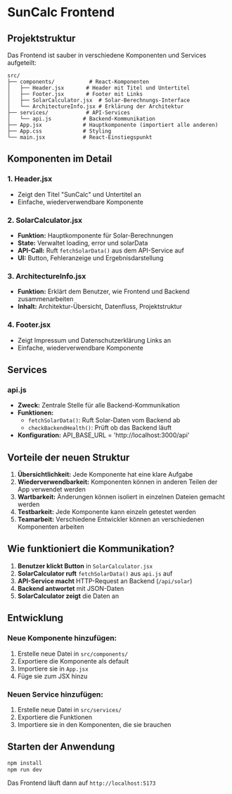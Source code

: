 # SunCalc Frontend

## Projektstruktur

Das Frontend ist sauber in verschiedene Komponenten und Services aufgeteilt:

```
src/
├── components/           # React-Komponenten
│   ├── Header.jsx       # Header mit Titel und Untertitel
│   ├── Footer.jsx       # Footer mit Links
│   ├── SolarCalculator.jsx  # Solar-Berechnungs-Interface
│   └── ArchitectureInfo.jsx # Erklärung der Architektur
├── services/            # API-Services
│   └── api.js          # Backend-Kommunikation
├── App.jsx             # Hauptkomponente (importiert alle anderen)
├── App.css             # Styling
└── main.jsx            # React-Einstiegspunkt
```

## Komponenten im Detail

### 1. Header.jsx
- Zeigt den Titel "SunCalc" und Untertitel an
- Einfache, wiederverwendbare Komponente

### 2. SolarCalculator.jsx
- **Funktion:** Hauptkomponente für Solar-Berechnungen
- **State:** Verwaltet loading, error und solarData
- **API-Call:** Ruft `fetchSolarData()` aus dem API-Service auf
- **UI:** Button, Fehleranzeige und Ergebnisdarstellung

### 3. ArchitectureInfo.jsx
- **Funktion:** Erklärt dem Benutzer, wie Frontend und Backend zusammenarbeiten
- **Inhalt:** Architektur-Übersicht, Datenfluss, Projektstruktur

### 4. Footer.jsx
- Zeigt Impressum und Datenschutzerklärung Links an
- Einfache, wiederverwendbare Komponente

## Services

### api.js
- **Zweck:** Zentrale Stelle für alle Backend-Kommunikation
- **Funktionen:**
  - `fetchSolarData()`: Ruft Solar-Daten vom Backend ab
  - `checkBackendHealth()`: Prüft ob das Backend läuft
- **Konfiguration:** API_BASE_URL = 'http://localhost:3000/api'

## Vorteile der neuen Struktur

1. **Übersichtlichkeit:** Jede Komponente hat eine klare Aufgabe
2. **Wiederverwendbarkeit:** Komponenten können in anderen Teilen der App verwendet werden
3. **Wartbarkeit:** Änderungen können isoliert in einzelnen Dateien gemacht werden
4. **Testbarkeit:** Jede Komponente kann einzeln getestet werden
5. **Teamarbeit:** Verschiedene Entwickler können an verschiedenen Komponenten arbeiten

## Wie funktioniert die Kommunikation?

1. **Benutzer klickt Button** in `SolarCalculator.jsx`
2. **SolarCalculator ruft** `fetchSolarData()` aus `api.js` auf
3. **API-Service macht** HTTP-Request an Backend (`/api/solar`)
4. **Backend antwortet** mit JSON-Daten
5. **SolarCalculator zeigt** die Daten an

## Entwicklung

### Neue Komponente hinzufügen:
1. Erstelle neue Datei in `src/components/`
2. Exportiere die Komponente als default
3. Importiere sie in `App.jsx`
4. Füge sie zum JSX hinzu

### Neuen Service hinzufügen:
1. Erstelle neue Datei in `src/services/`
2. Exportiere die Funktionen
3. Importiere sie in den Komponenten, die sie brauchen

## Starten der Anwendung

```bash
npm install
npm run dev
```

Das Frontend läuft dann auf `http://localhost:5173`
